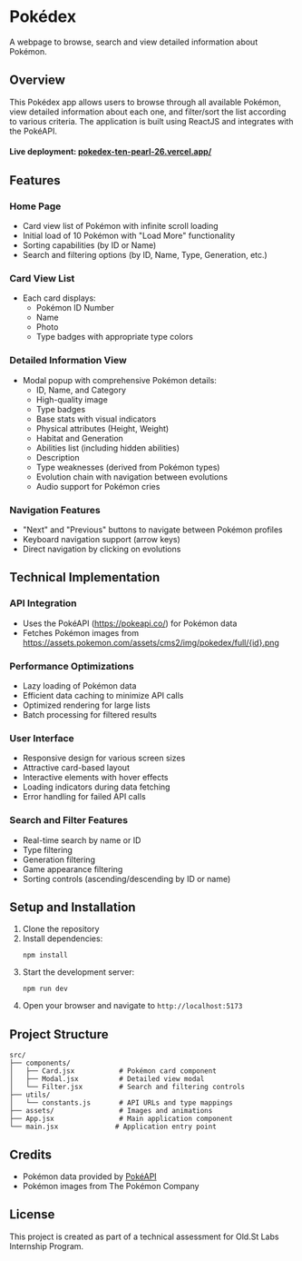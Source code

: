 # Pokédex

A webpage to browse, search and view detailed information about Pokémon.

## Overview

This Pokédex app allows users to browse through all available Pokémon, view detailed information about each one, and filter/sort the list according to various criteria. The application is built using  ReactJS and integrates with the PokéAPI.

#### Live deployment: [pokedex-ten-pearl-26.vercel.app/](https://pokedex-ten-pearl-26.vercel.app/)

## Features

### Home Page
- Card view list of Pokémon with infinite scroll loading
- Initial load of 10 Pokémon with "Load More" functionality
- Sorting capabilities (by ID or Name)
- Search and filtering options (by ID, Name, Type, Generation, etc.)

### Card View List
- Each card displays:
  - Pokémon ID Number
  - Name
  - Photo
  - Type badges with appropriate type colors

### Detailed Information View
- Modal popup with comprehensive Pokémon details:
  - ID, Name, and Category
  - High-quality image
  - Type badges
  - Base stats with visual indicators
  - Physical attributes (Height, Weight)
  - Habitat and Generation
  - Abilities list (including hidden abilities)
  - Description
  - Type weaknesses (derived from Pokémon types)
  - Evolution chain with navigation between evolutions
  - Audio support for Pokémon cries

### Navigation Features
- "Next" and "Previous" buttons to navigate between Pokémon profiles
- Keyboard navigation support (arrow keys)
- Direct navigation by clicking on evolutions

## Technical Implementation

### API Integration
- Uses the PokéAPI (https://pokeapi.co/) for Pokémon data
- Fetches Pokémon images from https://assets.pokemon.com/assets/cms2/img/pokedex/full/{id}.png

### Performance Optimizations
- Lazy loading of Pokémon data
- Efficient data caching to minimize API calls
- Optimized rendering for large lists
- Batch processing for filtered results

### User Interface
- Responsive design for various screen sizes
- Attractive card-based layout
- Interactive elements with hover effects
- Loading indicators during data fetching
- Error handling for failed API calls

### Search and Filter Features
- Real-time search by name or ID
- Type filtering
- Generation filtering
- Game appearance filtering
- Sorting controls (ascending/descending by ID or name)

## Setup and Installation

1. Clone the repository
2. Install dependencies:
   ```
   npm install
   ```
3. Start the development server:
   ```
   npm run dev
   ```
4. Open your browser and navigate to `http://localhost:5173`

## Project Structure

```
src/
├── components/
│   ├── Card.jsx           # Pokémon card component
│   ├── Modal.jsx          # Detailed view modal
│   └── Filter.jsx         # Search and filtering controls
├── utils/
│   └── constants.js       # API URLs and type mappings
├── assets/                # Images and animations
├── App.jsx                # Main application component
└── main.jsx              # Application entry point
```

## Credits
- Pokémon data provided by [PokéAPI](https://pokeapi.co/)
- Pokémon images from The Pokémon Company

## License
This project is created as part of a technical assessment for Old.St Labs Internship Program.
